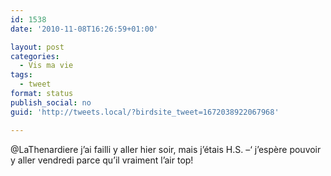 ```yaml
---
id: 1538
date: '2010-11-08T16:26:59+01:00'

layout: post
categories:
  - Vis ma vie
tags:
  - tweet
format: status
publish_social: no
guid: 'http://tweets.local/?birdsite_tweet=1672038922067968'

---
```


@LaThenardiere j’ai failli y aller hier soir, mais j’étais H.S. –‘ j’espère pouvoir y aller vendredi parce qu’il vraiment l’air top!